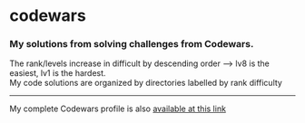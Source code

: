 # codewars
<h3>My solutions from solving challenges from Codewars.</h3>

The rank/levels increase in difficult by descending order —> lv8 is the easiest, lv1 is the hardest.<br/>
My code solutions are organized by directories labelled by rank difficulty<br/>

<hr>
My complete Codewars profile is also <a href="https://www.codewars.com/users/echos-echo/completed_solutions" target="_blank">available at this link</a>
